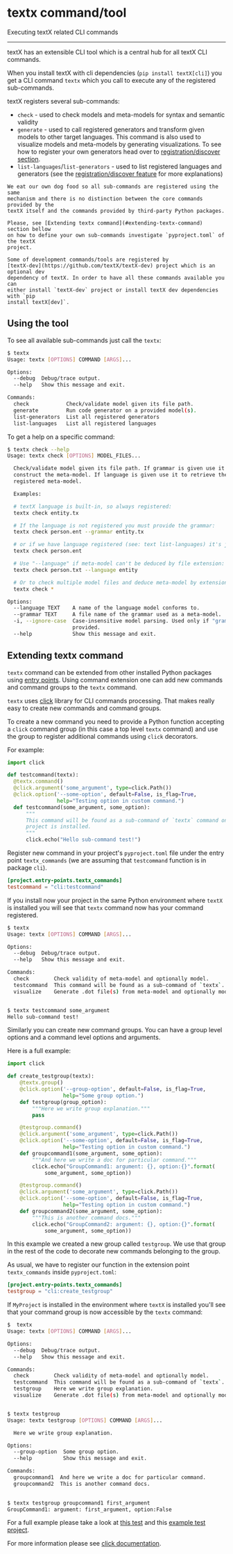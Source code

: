 # textx command/tool

Executing textX related CLI commands

---

textX has an extensible CLI tool which is a central hub for all textX CLI commands.

When you install textX with cli dependencies (`pip install textX[cli]`) you get
a CLI command `textx` which you call to execute any of the registered
sub-commands.

textX registers several sub-commands:

- `check` - used to check models and meta-models for syntax and semantic validity
- `generate` - used to call registered generators and transform given models to
  other target languages. This command is also used to visualize models and
  meta-models by generating visualizations. To see how to register your own
  generators head over to [registration/discover section](registration.md).
- `list-languages`/`list-generators` - used to list registered languages and
  generators (see the [registration/discover feature](registration.md) for more
  explanations)

```admonish tip
We eat our own dog food so all sub-commands are registered using the same
mechanism and there is no distinction between the core commands provided by the
textX itself and the commands provided by third-party Python packages.

Please, see [Extending textx command](#extending-textx-command) section bellow
on how to define your own sub-commands investigate `pyproject.toml` of the textX
project.

Some of development commands/tools are registered by
[textX-dev](https://github.com/textX/textX-dev) project which is an optional dev
dependency of textX. In order to have all these commands available you can
either install `textX-dev` project or install textX dev dependencies with `pip
install textX[dev]`.
```


## Using the tool


To see all available sub-commands just call the `textx`:

```sh
$ textx               
Usage: textx [OPTIONS] COMMAND [ARGS]...

Options:
  --debug  Debug/trace output.
  --help   Show this message and exit.

Commands:
  check            Check/validate model given its file path.
  generate         Run code generator on a provided model(s).
  list-generators  List all registered generators
  list-languages   List all registered languages
```
      

To get a help on a specific command:

```sh
$ textx check --help
Usage: textx check [OPTIONS] MODEL_FILES...

  Check/validate model given its file path. If grammar is given use it to
  construct the meta-model. If language is given use it to retrieve the
  registered meta-model.

  Examples:

  # textX language is built-in, so always registered:
  textx check entity.tx

  # If the language is not registered you must provide the grammar:
  textx check person.ent --grammar entity.tx

  # or if we have language registered (see: text list-languages) it's just:
  textx check person.ent

  # Use "--language" if meta-model can't be deduced by file extension:
  textx check person.txt --language entity

  # Or to check multiple model files and deduce meta-model by extension
  textx check *

Options:
  --language TEXT    A name of the language model conforms to.
  --grammar TEXT     A file name of the grammar used as a meta-model.
  -i, --ignore-case  Case-insensitive model parsing. Used only if "grammar" is
                     provided.
  --help             Show this message and exit.
```


## Extending textx command

`textx` command can be extended from other installed Python packages using
[entry
points](https://packaging.python.org/en/latest/specifications/entry-points/).
Using command extension one can add new commands and command groups to the
`textx` command.

`textx` uses [click](https://github.com/pallets/click/) library for CLI commands
processing. That makes really easy to create new commands and command groups.

To create a new command you need to provide a Python function accepting a
`click` command group (in this case a top level `textx` command) and use the
group to register additional commands using `click` decorators.

For example:

```python
import click

def testcommand(textx):
  @textx.command()
  @click.argument('some_argument', type=click.Path())
  @click.option('--some-option', default=False, is_flag=True,
                help="Testing option in custom command.")
  def testcommand(some_argument, some_option):
      """
      This command will be found as a sub-command of `textx` command once this
      project is installed.
      """
      click.echo("Hello sub-command test!")
```

Register new command in your project's `pyproject.toml` file under the entry
point `textx_commands` (we are assuming that `testcommand` function is in
package `cli`).

```toml
[project.entry-points.textx_commands]
testcommand = "cli:testcommand"
```

If you install now your project in the same Python environment where `textX` is
installed you will see that `textx` command now has your command registered.

```sh
$ textx
Usage: textx [OPTIONS] COMMAND [ARGS]...

Options:
  --debug  Debug/trace output.
  --help   Show this message and exit.

Commands:
  check        Check validity of meta-model and optionally model.
  testcommand  This command will be found as a sub-command of `textx`...
  visualize    Generate .dot file(s) from meta-model and optionally model.


$ textx testcommand some_argument
Hello sub-command test!
```

Similarly you can create new command groups. You can have a group level options
and a command level options and arguments.

Here is a full example:

```python
import click

def create_testgroup(textx):
    @textx.group()
    @click.option('--group-option', default=False, is_flag=True,
                  help="Some group option.")
    def testgroup(group_option):
        """Here we write group explanation."""
        pass

    @testgroup.command()
    @click.argument('some_argument', type=click.Path())
    @click.option('--some-option', default=False, is_flag=True,
                  help="Testing option in custom command.")
    def groupcommand1(some_argument, some_option):
        """And here we write a doc for particular command."""
        click.echo("GroupCommand1: argument: {}, option:{}".format(
            some_argument, some_option))

    @testgroup.command()
    @click.argument('some_argument', type=click.Path())
    @click.option('--some-option', default=False, is_flag=True,
                  help="Testing option in custom command.")
    def groupcommand2(some_argument, some_option):
        """This is another command docs."""
        click.echo("GroupCommand2: argument: {}, option:{}".format(
            some_argument, some_option))
```

In this example we created a new group called `testgroup`. We use that group in
the rest of the code to decorate new commands belonging to the group.

As usual, we have to register our function in the extension point
`textx_commands` inside `pyproject.toml`:

```toml
[project.entry-points.textx_commands]
testgroup = "cli:create_testgroup"
```

If `MyProject` is installed in the environment where `textX` is installed you'll
see that your command group is now accessible by the `textx` command:

```sh
$  textx
Usage: textx [OPTIONS] COMMAND [ARGS]...

Options:
  --debug  Debug/trace output.
  --help   Show this message and exit.

Commands:
  check        Check validity of meta-model and optionally model.
  testcommand  This command will be found as a sub-command of `textx`...
  testgroup    Here we write group explanation.
  visualize    Generate .dot file(s) from meta-model and optionally model.


$ textx testgroup
Usage: textx testgroup [OPTIONS] COMMAND [ARGS]...

  Here we write group explanation.

Options:
  --group-option  Some group option.
  --help          Show this message and exit.

Commands:
  groupcommand1  And here we write a doc for particular command.
  groupcommand2  This is another command docs.
  

$ textx testgroup groupcommand1 first_argument
GroupCommand1: argument: first_argument, option:False
```


For a full example please take a look at [this
test](https://github.com/textX/textX/blob/master/tests/functional/subcommands/test_subcommands.py) and this [example test
project](https://github.com/textX/textX/tree/master/tests/functional/subcommands/example_project).

For more information please see [click
documentation](https://click.palletsprojects.com/en/7.x/).
